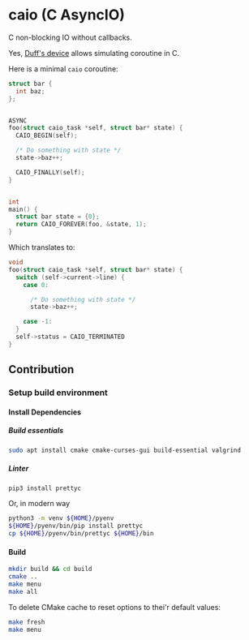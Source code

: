 # caio (C AsyncIO)


C non-blocking IO without callbacks.

Yes, [Duff's device](https://en.wikipedia.org/wiki/Duff%27s_device) allows
simulating coroutine in C.

Here is a minimal `caio` coroutine:

```C
struct bar {
  int baz;
};


ASYNC
foo(struct caio_task *self, struct bar* state) {
  CAIO_BEGIN(self);

  /* Do something with state */
  state->baz++;

  CAIO_FINALLY(self);
}


int
main() {
  struct bar state = {0};
  return CAIO_FOREVER(foo, &state, 1);
}
```

Which translates to:
```C
void
foo(struct caio_task *self, struct bar* state) {
  switch (self->current->line) {
    case 0:

      /* Do something with state */
      state->baz++;

    case -1:
  }
  self->status = CAIO_TERMINATED
}
```


## Contribution

### Setup build environment

#### Install Dependencies
##### Build essentials
```bash
sudo apt install cmake cmake-curses-gui build-essential valgrind
```

##### Linter 
```bash
pip3 install prettyc
```
Or, in modern way
```bash
python3 -m venv ${HOME}/pyenv
${HOME}/pyenv/bin/pip install prettyc
cp ${HOME}/pyenv/bin/prettyc ${HOME}/bin
```

#### Build
```bash
mkdir build && cd build
cmake ..
make menu
make all
```

To delete CMake cache to reset options to thei'r default values:
```bash
make fresh
make menu
```
